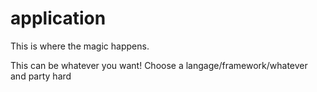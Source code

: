 # application

This is where the magic happens.

This can be whatever you want! Choose a langage/framework/whatever and party hard
